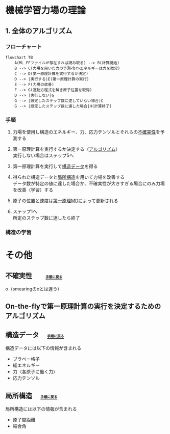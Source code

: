 # 機械学習力場の理論
## 1. 全体のアルゴリズム

### フローチャート
```mermaid
flowchart TB
    A(ML_FFファイルが存在すれば読み取る) --> B(計算開始)
    B --> C(力場を用いた力の予測<br>エネルギーは力を微分)
    C --> D(第一原理計算を実行するか決定)
    D --> |実行する|E(第一原理計算の実行)
    E --> F(力場の改善)
    F --> G(運動方程式を解き原子位置を取得)
    D --> |実行しない|G
    G --> |設定したステップ数に達していない場合|C
    G --> |設定したステップ数に達した場合|H(計算終了)
```

### 手順
1. 力場を使用し構造のエネルギー、力、応力テンソルとそれらの[不確実性](#不確実性)を予測する

2. 第一原理計算を実行するか決定する（[アルゴリズム](#on-the-flyで第一原理計算の実行を決定するためのアルゴリズム)）  
実行しない場合はステップ5へ

3. 第一原理計算を実行して[構造データ](#構造データ)を得る  

4. 得られた構造データと[局所構造](#局所構造)を用いて力場を改善する<br>データ数が特定の値に達した場合か、不確実性が大きすぎる場合にのみ力場を改善（学習）する

4. 原子の位置と速度は[第一原理MD](../VASP_theory/README.md#第一原理MD)によって更新される

5. ステップ1へ<br>所定のステップ数に達したら終了

### 構造の学習



# その他
## 不確実性　&emsp;[<span style="font-size: 50%">手順に戻る</span>](#手順)
σ（smearingのσとは違う）

## On-the-flyで第一原理計算の実行を決定するためのアルゴリズム

## 構造データ  &emsp;[<span style="font-size: 50%">手順に戻る</span>](#手順) 
構造データには以下の情報が含まれる

- ブラベー格子
- 総エネルギー
- 力（各原子に働く力）
- 応力テンソル

## 局所構造  &emsp;[<span style="font-size: 50%">手順に戻る</span>](#手順)  
局所構造には以下の情報が含まれる

- 原子間距離
- 結合角


